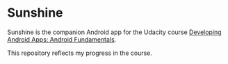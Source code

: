 Sunshine
========

Sunshine is the companion Android app for the Udacity course [Developing Android Apps: Android Fundamentals](https://www.udacity.com/course/ud853).

This repository reflects my progress in the course.
